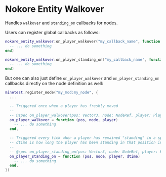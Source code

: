 # Nokore Entity Walkover

Handles `walkover` and `standing_on` callbacks for nodes.

Users can register global callbacks as follows:

```lua
nokore_entity_walkover:on_player_walkover("my_callback_name", function (pos, node, player)
  -- ... do something
end)

nokore_entity_walkover:on_player_standing_on("my_callback_name", function (pos, node, player)
  -- ... do something
end)
```

But one can also just define `on_player_walkover` and `on_player_standing_on` callbacks directly on the node definition as well:

```lua
minetest.register_node("my_mod:my_node", {
  ...

  -- Triggered once when a player has freshly moved
  --
  -- @spec on_player_walkover(pos: Vector3, node: NodeRef, player: PlayerRef): void
  on_player_walkover = function (pos, node, player)
    -- ... do something
  end,

  -- Triggered every tick when a player has remained "standing" in a specific position
  -- dtime is how long the player has been standing in that position in seconds
  --
  -- @spec on_player_standing_on(pos: Vector3, node: NodeRef, player: PlayerRef, dtime: Float): void
  on_player_standing_on = function (pos, node, player, dtime)
    -- ... do something
  end,
})
```
